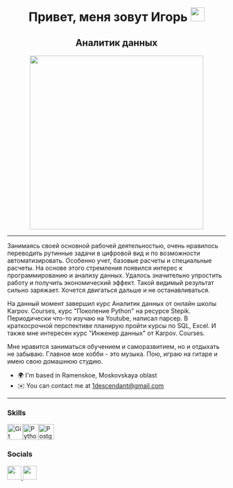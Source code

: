 <h1 align="center">Привет, меня зовут Игорь</a> 
<img src="https://github.com/blackcater/blackcater/raw/main/images/Hi.gif" height="32"/></h1>
<h2 align="center">Аналитик данных</h2>
<div id="header" align="center">
  <img src="https://media.giphy.com/media/v1.Y2lkPTc5MGI3NjExZHV0NXo3Z2ZxaTJkZDFsMmd4N2xmNHhzNGcxaGdiMjFybTN6YXA0eSZlcD12MV9pbnRlcm5hbF9naWZfYnlfaWQmY3Q9Zw/z0OnJSydA6CXPmZ47W/giphy.gif" width="400"/>
</div>

---------------

Занимаясь своей основной рабочей деятельностью, очень нравилось переводить рутинные задачи в цифровой вид и по возможности автоматизировать. Особенно учет, базовые расчеты и специальные расчеты. На основе этого стремления появился интерес к программированию и анализу данных. Удалось значительно упростить работу и получить экономический эффект. Такой видимый результат сильно заряжает. Хочется двигаться дальше и не останавливаться. 

На данный момент завершил курс Аналитик данных от онлайн школы Karpov. Courses, курс "Поколение Python" на ресурсе Stepik. Периодически что-то изучаю на Youtube, написал парсер. В краткосрочной перспективе планирую пройти курсы по SQL, Excel. И также мне интересен курс "Инженер данных" от Karpov. Courses. 

Мне нравится заниматься обучением и саморазвитием, но и отдыхать не забываю. Главное мое хобби - это музыка. Пою, играю на гитаре и имею свою домашнюю студию.

* 🌍  I'm based in Ramenskoe, Moskovskaya oblast
* ✉️  You can contact me at [1descendant@gmail.com](mailto:1descendant@gmail.com)

---------------

### Skills

<p align="left">
<a href="https://git-scm.com/" target="_blank" rel="noreferrer"><img src="https://raw.githubusercontent.com/danielcranney/readme-generator/main/public/icons/skills/git-colored.svg" width="36" height="36" alt="Git" /></a><a href="https://www.python.org/" target="_blank" rel="noreferrer"><img src="https://raw.githubusercontent.com/danielcranney/readme-generator/main/public/icons/skills/python-colored.svg" width="36" height="36" alt="Python" /></a><a href="https://www.postgresql.org/" target="_blank" rel="noreferrer"><img src="https://raw.githubusercontent.com/danielcranney/readme-generator/main/public/icons/skills/postgresql-colored.svg" width="36" height="36" alt="PostgreSQL" /></a>
</p>

### Socials

<p align="left"> <a href="https://discord.com/users/igor_a1" target="_blank" rel="noreferrer"> <picture> <source media="(prefers-color-scheme: dark)" srcset="https://raw.githubusercontent.com/danielcranney/readme-generator/main/public/icons/socials/discord-dark.svg" /> <source media="(prefers-color-scheme: light)" srcset="https://raw.githubusercontent.com/danielcranney/readme-generator/main/public/icons/socials/discord.svg" /> <img src="https://raw.githubusercontent.com/danielcranney/readme-generator/main/public/icons/socials/discord.svg" width="32" height="32" /> </picture> </a> <a href="https://www.github.com/Derbysh1re" target="_blank" rel="noreferrer"> <picture> <source media="(prefers-color-scheme: dark)" srcset="https://raw.githubusercontent.com/danielcranney/readme-generator/main/public/icons/socials/github-dark.svg" /> <source media="(prefers-color-scheme: light)" srcset="https://raw.githubusercontent.com/danielcranney/readme-generator/main/public/icons/socials/github.svg" /> <img src="https://raw.githubusercontent.com/danielcranney/readme-generator/main/public/icons/socials/github.svg" width="32" height="32" /> </picture> </a></p>
<!--
**Derbysh1re/Derbysh1re** is a ✨ _special_ ✨ repository because its `README.md` (this file) appears on your GitHub profile.

Here are some ideas to get you started:

- 🔭 I’m currently working on ...
- 🌱 I’m currently learning ...
- 👯 I’m looking to collaborate on ...
- 🤔 I’m looking for help with ...
- 💬 Ask me about ...
- 📫 How to reach me: ...
- 😄 Pronouns: ...
- ⚡ Fun fact: ...
-->
